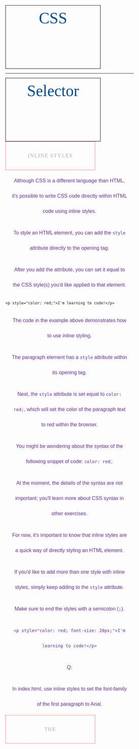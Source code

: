 # CSS

---

# Selector

## Inline Styles
Although CSS is a different language than HTML, it's possible to write CSS code directly 
within HTML code using inline styles.

To style an HTML element, you can add the `style` attribute directly to the opening tag. 

After you add the attribute, you can set it equal to the CSS style(s) you'd like applied to that element.

```
<p style="color: red;">I'm learning to code!</p>
```

The code in the example above demonstrates how to use inline styling. 

The paragraph element has a `style` attribute within its opening tag.

Next, the `style` attribute is set equal to `color: red;`, 
which will set the color of the paragraph text to red within the browser.

You might be wondering about the syntax of the following snippet of code: `color: red`;. 

At the moment, the details of the syntax are not important; you'll learn more about CSS syntax in other exercises.

For now, it's important to know that inline styles are a quick way of directly styling an HTML element.

If you'd like to add more than one style with inline styles, simply keep adding to the `style` attribute. 

Make sure to end the styles with a semicolon (`;`).

`<p style="color: red; font-size: 20px;">I'm learning to code!</p>`

Q:

In index.html, use inline styles to set the font-family of the first paragraph to Arial.


## The <style> Tag
Inline styles are a fast way of styling HTML, but they also have limitations. 
  
If you wanted to style, for example, multiple `<h1>` elements, 
you would have to add inline styling to each element manually. 
  
In addition, you would also have to maintain the HTML code when additional `<h1>` elements are added.

Fortunately, HTML allows you to write CSS code in its own dedicated section with the `<style>` element. 

CSS can be written between opening and closing `<style>` tags. 

To use the `<style>` element, it must be placed inside of the `<head>` element.

```
<head>
  <style>
  </style>
</head>
```

After adding a `<style>` tag in the head section, you can begin writing CSS code.

```
<head>
  <style>
    p {
      color: red;
      font-size: 20px;
    }
  </style>
</head>
```

The CSS code in the example above changes the color of all paragraph text to red 
and also changes the size of the text to 20 pixels. 

Note how the syntax of the CSS code matches (for the most part) the syntax you used for inline styling. 

The main difference is that you can specify which elements to apply the styling to.

Again, the details of the CSS syntax in the example above aren't important at the moment.

You will learn more about the details of CSS syntax in later lessons.

Q:
First, add a <style> element in the head of index.html. 
  
Then, make sure to delete the inline styles that you added to the paragraph.

Add the inline styles that you removed from the `<p>` element to the `<style>` element in the head.


## The .css file

Developers avoid mixing code by storing HTML and CSS code in separate files (HTML files contain only HTML code, 
and CSS files contain only CSS code).

You can create a CSS file by using the `.css` file name extension, like so: *style.css*

With a CSS file, you can write all the CSS code needed to style a page 
without sacrificing the readability and maintainability of your HTML file.

Q:
Take a look at index.html. 

Cut the CSS code in between the opening and closing <style> tags and paste it directly in the new file called style.css.
  
Make sure to delete the remaining <style> element (now empty) from index.html.


## Linking the CSS File
Perfect! We successfully separated structure (HTML) from styling (CSS), but the web page still looks bland. Why?

When HTML and CSS code are in separate files, the files must be linked. Otherwise, 
the HTML file won't be able to locate the CSS code, and the styling will not be applied.

You can use the `<link>` element to link HTML and CSS files together. 

The `<link>` element must be placed within the head of the HTML file. 

It is a self-closing tag and requires the following three attributes:

1. href — like the anchor element, the value of this attribute must be the address, or path, to the CSS file.

2. type — this attribute describes the type of document that you are linking to (in this case, a CSS file). 
The value of this attribute should be set to `text/css`.

3. rel — this attribute describes the relationship between the HTML file and the CSS file. 
Because you are linking to a stylesheet, the value should be set to stylesheet.

When linking an HTML file and a CSS file together, the `<link>` element will look like the following:

```
<link href="https://www.codecademy.com/stylesheets/style.css" type="text/css" rel="stylesheet">
```

Note that in the example above the path to the stylesheet is a URL:

`https://www.codecademy.com/stylesheets/style.css`

Specifying the path to the stylesheet using a URL is one way of linking a stylesheet.

If the CSS file is stored in the same [directory](https://en.wikipedia.org/wiki/Directory_(computing)) as your HTML file,
then you can specify a [relative path](https://en.wikipedia.org/wiki/Path_(computing)#Absolute_and_relative_paths) instead of a URL, like so:

`<link href="./style.css" type="text/css" rel="stylesheet">`

Using a relative path is very common way of linking a stylesheet.

Q:

1. Let's link the stylesheet style.css to the HTML file index.html.
First, add a `<link>` element within the `<head>` section.

2. Next, add the `href` attribute to the `<link>` element and set it equal to `style.css`.
Take a look at the web page in the browser to the right. Do you notice any changes?

3. Next, add the `type` attribute and set it to the correct value.

4. Finally, add the `rel` attribute and set it to the correct value.

## Tag Name
CSS can select HTML elements by using an element's tag name. 
A tag name is the word (or character) between HTML angle brackets.

For example, in HTML, the tag for a paragraph element is `<p>`. The CSS syntax for selecting `<p>` elements is:

```
p {
}
```

In the example above, all paragraph elements will be selected using a CSS selector. 
The selector in the example above is `p`. Note that the CSS selector matches the HTML tag for that element, 
but without the angle brackets.

In addition, two curly braces follow immediately after the selector (an opening and closing brace, respectively). 
Any CSS properties will go inside of the curly braces to style the selected elements.

Q:

1. In style.css, add a selector for `<h1>` elements.
Note: The content of the web page will update because we've already linked index.html and style.css for you.

2. Inside the curly braces of the `h1` selector you just declared, write:
`color: maroon;`
This code will make the text color of all `<h1>` tags maroon.

## Class Name
CSS is not limited to selecting elements by tag name. HTML elements can have more than just a tag name; 
they can also have attributes. One common attribute is the `class` attribute. 
It's also possible to select an element by its `class` attribute.

For example, consider the following HTML:

`<p class="brand">Sole Shoe Company</p>`

The paragraph element in the example above has a `class` attribute within the `<p>` tag. 
The `class` attribute is set to `"brand"`. To select this element using CSS, 
we could use the following CSS selector:

```
.brand {
}
```

To select an HTML element by its class using CSS, a period (`.`) must be prepended to the class's name. 
In the example above case, the class is `brand`, so the CSS selector for it is `.brand`.

Q:

1. In *style.css*, add a CSS selector for the HTML element with a class of `title`.

2. Inside the curly braces of the `.title` selector you just declared, write:
`color: teal;`
This code will change the color of the title to teal, since the title `h1` element has a class of `title` in the HTML. 
You can see the HTML element by navigating to index.html on line 11.
We'll see in a later exercise why using `.title` overrides the `h1` selector.


## Multiple Classes
We can use CSS to select an HTML element's `class` attribute by name.

So far, we've selected elements using only one class name per element. 
If every HTML element had a single class, all the style information for each element would require a new class.

Luckily, it's possible to add more than one `class` name to an HTML element's class attribute.

For instance, perhaps there's a heading element that needs to be green and bold. You could write two CSS rules like so:

```
.green {
  color: green;
}
.bold {
  font-weight: bold;
}
```

Then, you could include both of these classes on one HTML element like this:

`<h1 class="green bold"> ... </h1>`

We can add multiple classes to an HTML element's `class` attribute by separating them with a space. 
This enables us to mix and match CSS classes to create many unique styles without writing a custom class for every style combination needed.

Q:

1. In *style.css*, add a class selector that will make the title of the page stand out more by making all of its letters uppercased. 
Write a class named `.uppercase`. Then, write this inside of its curly braces:

`text-transform: uppercase;`

2. Now you can add the class to the title element. Navigate to index.html. 
On line 11, there is a `<h1>` element that has a class of `title`. 
Add the `uppercase` class to this element.


## ID Name
If an HTML element needs to be styled uniquely (no matter what classes are applied to the element), 
we can add an ID to the element. To add an ID to an element, the element needs an `id` attribute:

`<h1 id="large-title"> ... </h1>`

Then, CSS can select HTML elements by their `id` attribute. To select an `id` element, 
CSS prepends the `id` name with a hashtag (`#`). For instance, 
if we wanted to select the HTML element in the example above, it would look like this:

```
#large-title {
}
```

The `id` name is `large-title`, therefore the CSS selector for it is `#large-title`.

Q:

1. In *style.css*, add a CSS selector for an element with an `id` of `article-title`. Inside of its curly braces, write:

```
font-family: cursive;
text-transform: capitalize;
```

These two CSS attributes will make the font cursive and will capitalize the first letter of each word, 
while lowercasing the rest.

2. Navigate to index.html. On line 11, add an `id` attribute to the `h1` element, 
and include `article-title` as its `id`. 
You'll see the title change to a cursive font that is not all uppercased.


## Classes and IDs
CSS can select HTML elements by their tag, class, and ID. 
CSS classes and IDs have different purposes, which can affect which one you use to style HTML elements.

CSS classes are meant to be reused over many elements. 
By writing CSS classes, you can style elements in a variety of ways by mixing classes on HTML elements.

For instance, imagine a page with two headlines. 
One headline needs to be bold and blue, and the other needs to be bold and green. 
Instead of writing separate CSS rules for each headline that repeat each other's code, 
it's better to write a .bold CSS rule, a `.green` CSS rule, and a `.blue` CSS rule. 
Then you can give one headline the `bold green` classes, and the other the `bold blue` classes.

While classes are meant to be used many times, an *ID is meant to style only one element*. 
As we'll learn in the next exercise, IDs override the styles of tags and classes. 
Since IDs override class and tag styles, they should be used sparingly and only on elements that need to always appear the same.

1. On line 13 of *index.html*, there’s an element that displays the time the article on the page was published.
Add a class attribute, with a class of `publish-time`.

2. Add a `publish-time` class selector in *style.css* and make its text color `gray` by writing this within the CSS rule’s body:
`color: gray;`


## Specificity
Specificity is the order by which the browser decides which CSS styles will be displayed. 
A best practice in CSS is to style elements while using the lowest degree of specificity, 
so that if an element needs a new style, it is easy to override.
IDs are the most specific selector in CSS, followed by classes, and finally, tags. 
For example, consider the following HTML and CSS:

`<h1 class="headline">Breaking News</h1>`

```
h1 {
  color: red;
}
.headline {
  color: firebrick;
}
```

In the example code above, the color of the heading would be set to `firebrick`, 
as *the class selector is more specific than the tag selector.*
If an ID attribute (and selector) were added to the code above, 
the styles within the ID selector's body would override all other styles for the heading. 
*The only way to override an ID is to add another ID with additional styling.*
Over time, as files grow with code, many elements may have IDs, 
which can make CSS difficult to edit, since a new, more specific style must be created to change the style of an element.
To make styles easy to edit, it's best to style with a tag selector, if possible. 
If not, add a class selector. If that is not specific enough, then consider using an ID selector.

Q:

1. In *index.html*, the element on line 11 has an `h1` tag, two classes, and an ID. 
Since the ID is more specific than both, its styles will be applied to the element. 
Let's re-write the ID of this element to be less specific by creating classes.
In *index.html*, delete the `id` attribute on the `h1` element on line 11.

2. Now delete the `#article-title` ID in the CSS.
Navigate to *style.css* delete the `#article-id` ID selector and its contents.

3. Navigate to *style.css*. Add a class selector named `.cursive`. Inside its body, write:
`font-family: cursive;`

4. Add another class selector named `.capitalize`. In its curly braces, write:
`text-transform: capitalize;`

5. Now, navigate back to *index.html*, and replace the `uppercase` class with 
the `cursive` and `capitalize` classes on the `h1` element on line 11.


## Chaining Selectors
When writing CSS rules, it's possible to require an HTML element to have two or more CSS selectors at the same time.
This is done by combining multiple selectors, which we will refer to as chaining. 
For instance, if there was a `.special` class for `h1` elements, the CSS would look like:

```
h1.special {
}
```

The code above would select only the `h1` elements that have a class of `special`. 
If a `p` element also had a class of `special`, the rule in the example would not style the paragraph.

Q：

Let's use chaining to select the destinations to add a style to them.
In *style.css*, write a CSS selector for `h2` elements with a class of `.destination`. 
Inside the selector's curly braces, write this:
`font-family: cursive;`
This will make the destinations cursive, like the title of the article.

## Nested Elements
In addition to chaining selectors to select elements, 
CSS also supports selecting elements that are nested within other HTML elements. 
For instance, consider the following HTML:

```
<ul class='main-list'>
  <li> ... </li>
  <li> ... </li>
  <li> ... </li>
</ul>
```

The nested `<li>` elements are selected with the following CSS:

```
.main-list li {
}
```

In the example above, `.main-list` selects the `.main-list` element (the unordered list element). 
The nested `<li>` are selected by adding `li` to the selector, separated by a space, 
resulting in `.main-list li` as the final selector *(note the space in the selector).*
Selecting elements in this way can make our selectors even more specific 
by making sure they appear in the context we expect.

Q:

1. In *index.html*, each destination has a description paragraph below it. 
Inside each description, there's a list of attractions. 
Let’s select the `Top Attractions` element and make it stand out more by making it teal.
Navigate to *style.css*. Add a selector that targets all of the `h5` elements 
nested inside elements with class `.description`.

2. Inside the curly braces of the selector, write:
`color: teal;`


## Chaining and Specificity

In the last exercise, instead of selecting all `h5` elements, you selected only the `h5` elements nested inside the `.description` elements. 
This CSS selector was more specific than writing only `h5`. 
Adding more than one tag, class, or ID to a CSS selector increases the specificity of the CSS selector.

For instance, consider the following CSS:

```
p {
  color: blue;
}
.main p {
  color: red;
}
```

Both of these CSS rules define what a `p` element should look like. 
Since `.main p` has a class and a `p` tag as its selector, only the `p` elements inside the `.main` element will appear `red`. 
This occurs despite there being another more general rule that states `p` elements should be `blue`.

Q:
In *style.css*, write a selector for `h5` elements. Inside of the curly braces write:
`color: rebeccapurple;`

Notice that the `h5` elements in the descriptions will not change color. They will continue to be `teal`.
This is due to there being a more specific selector for `h5` elements that you wrote in the last exercise. 
Because of the more specific CSS selector (`.description h5`), the more general selector of `h5` will not take hold.


## Important
There is one thing that is even more specific than IDs: `!important`. 
`!important` can be applied to specific attributes instead of full rules. 
It will override any style no matter how specific it is. 
As a result, it should almost never be used. 
Once `!important` is used, it is very hard to override.
The syntax of `!important` in CSS looks like this:

```
p {
  color: blue !important;
}
.main p {
  color: red;
}
```

Since `!important` is used on the `p` selector’s `color` attribute, all `p` elements will appear `blue`, 
even though there is a more specific `.main p` selector that sets the `color` attribute to `red`.
The `!important` flag is only useful when an element appears the same way 100% of the time. 
Since it's almost impossible to guarantee that this will be true throughout a project and over time, 
it's best to avoid `!important `altogether. 
If you ever see `!important` used (or are ever tempted to use it yourself) we strongly recommend reorganizing your CSS.
Making your CSS more flexible will typically fix the immediate problem and make your code more maintainable in the long run.

Q:

Add `!important` to the `h5` selector's `color` attribute that you defined in the last exercise. 
`!important` should go after `rebeccapurple`, and before the semicolon.
Notice that the `h5` elements will now be `rebeccapurple` instead of `teal`. 
That's because `!important` will override any other style no matter what.


## Multiple Selectors
In order to make CSS more concise, it's possible to add CSS styles to multiple CSS selectors all at once. 
This prevents writing repetitive code.

For instance, the following code has repetitive style attributes:

```
h1 {
  font-family: Georgia;
}
.menu {
  font-family: Georgia;
}
```

Instead of writing `font-family: Georgia` twice for two selectors, 
we can separate the selectors by a comma to apply the same style to both, like this:

```
h1, 
.menu {
  font-family: Georgia;
}
```

By separating the CSS selectors with a comma, both the `h1` and the `.menu` elements will receive the `font-family: Georgia` styling.

Q:

Write selectors for the `h5` and `p` elements so they both will be styled with the same CSS rule. 
Apply this style to both elements:
`font-family: Georgia;`
Notice that the font across the page will change to `Georgia` without writing the same CSS rule twice.


## Review CSS Selectors
Throughout this lesson, you learned how to select HTML elements with CSS and apply styles to them. 
Let's review what you learned:

* CSS can change the look of HTML elements. In order to do this, CSS must select HTML elements, then apply styles to them.
* CSS can select HTML elements by tag, class, or ID.
* Multiple CSS classes can be applied to one HTML element.
* Classes can be reusable, while IDs can only be used once.
* IDs are more specific than classes, and classes are more specific than tags. 
That means IDs will override any styles from a class, and classes will override any styles from a tag selector.
* Multiple selectors can be chained together to select an element. This raises the specificity, but can be necessary.
* Nested elements can be selected by separating selectors with a space.
* The `!important` flag will override any style, however it should almost never be used, 
as it is extremely difficult to override.
* Multiple unrelated selectors can receive the same styles by separating the selector names with commas.
Great work this lesson. With this knowledge, you'll be able to use CSS to change the look 
and feel of websites to make them look great.

Index.html:

```
<!DOCTYPE html>
<html>
<head>
  <title>Vacation World</title>
  <link href="css_test.css" type="text/css" rel="stylesheet">
</head>
<body>
  <img src="https://s3.amazonaws.com/codecademy-content/courses/freelance-1/unit-2/explorer.jpeg" />
  <h1 class="title cursive capitalize">Top Vacation Spots</h1>
  <h5>By: Stacy Gray</h5>
  <h6 class="publish-time">Published: 2 Days Ago</h6>
  <p>The world is full of fascinating places. Planning the perfect vacation involves packing up, leaving home, and experiencing something new.</p>
  <h2 class="destination">1. Florence, Italy</h2>
  <div class="description">A city-size shrine to the Renaissance, Florence offers frescoes, sculptures, churches, palaces, and other monuments from the richest cultural flowering the world has known. Names from its dazzling historical pastDante, Michelangelo, Galileo, Machiavelliare some of the most resonant of the medieval age. <a href="http://travel.nationalgeographic.com/travel/city-guides/florence-italy/" target="_blank">Learn More</a>.
    <h5>Top Attractions</h5>
    <ul>
      <li>Museums</li>
      <li>Bike Tours</li>
      <li>Historical Monuments</li>
    </ul>
  </div>
  <h2 class="destination">2. Beijing, China</h2>
  <div class="description">A city in the midst of reinventing itself and continuing to build on the success of the 2008 Summer Olympics, Beijing is a place of frenzied construction. New housing, new roads, and new sports venues seem to spring up overnight. At the same time, the capital of the Peoples Republic of China remains an epicenter of tradition, with the treasures of nearly 2,000 years as the imperial capital still on viewin the famed Forbidden City and in the luxuriant pavilions and gardens of the Summer Palace.
    <a href="http://travel.nationalgeographic.com/travel/city-guides/beijing-china/" target="_blank">Learn More</a>.
    <h5>Top Attractions</h5>
    <ul>
      <li>Biking</li>
      <li>Historical Sites</li>
      <li>Restaurants and Dining</li>
    </ul>
  </div>
  <h2 class="destination">3. Seoul, South Korea</h2>
  <div class="description">The Korean capital is a city of contrasts. Fourteenth-century city gates squat in the shadow of 21st-century skyscrapers, while the broad Han River is back-dropped by granite mountains rising in the city centercomplete with alpine highways speeding around their contours and temples nestling among their crags. Fashionable, gadget-laden youths battle for sidewalk space with fortune-tellers and peddlers, while tiny neighborhoods of traditional cottages contrast with endless ranks of identical apartments.
    <a href="http://travel.nationalgeographic.com/travel/city-guides/seoul-south-korea/" target="_blank">Learn More</a>.
    <h5>Top Attractions</h5>
    <ul>
      <li>Parasailing</li>
      <li>Segway Tours</li>
      <li>Spas and Resorts</li>
    </ul>
  </div>
  <h2> More Desinations </h2>
  <ul>
    <li><h4 class="destination">Jackson Hole, Wyoming</h4></li>
    <li><h4 class="destination">Cape Town, South Africa</h4></li>
    <li><h4 class="destination">La Paz, Bolivia</h4></li>
  </ul>
  <p>&mdash;Best of luck with your travels, and be sure to send pictures and stories. We"d love to hear them!</p>
</body>
</html>
```

Style.css:

```
p {
    color: blue;
    font-family : Arial;
}
h1 {
    color: maroon;
}
.title {
    color: tomato;
}
.uppercase{
    text-transform: uppercase;
}

.publish-time {
    color: gray;
}
.cursive {
    font-family: cursive;
}
.capitalize {
    text-transform: capitalize;
}
h2.destination {
    font-family: cursive;
}
.description h5{
    color: teal;
}
p,
h5 {
    color: rebeccapurple !important;
    font-family: Georgia;
}
```

---

# Visual Rules

## Introduction To Visual Rules
In this lesson, you'll learn the basic structure and syntax of CSS so that you can start styling web page elements.
Explore the code to the below. Think about how it relates to the web page on the right side of the browser.
Index.html:

```
<!DOCTYPE html>
<html>
<head>
  <title>The Rise of Soccer in The US</title>
  <link href="style.css" type="text/css" rel="stylesheet">
</head>
<body>
  <div class="content">
    <img src="https://s3.amazonaws.com/codecademy-content/courses/web-101/unit-4/htmlcss1-img_writer-avatar.jpg" class="writer-img">
    <h3 class="byline">Article By: Jane Dover</h3>
    <h1>How the Rise of Soccer in the US Is Changing the Face of Youth Sports</h1>
    <h2>The focus on soccer in youth sports programs is exploding nation-wide</h2>
    <p>When the first World Cup arrived in the US in the 90's everyone officially declared that soccer was it. Well it's taken it's time but we can definitely see the influence of soccer, especially women's soccer, across the US. This year, 3 million kids
      played in youth soccer leagues with 2/3 of those leagues for girls. In fact, in the 12-17 age range the MLS has surpassed the MLB and NFL in popularity.</p>
    <p>Part of this meteoric rise can be attributed to the impressively soaring ad dollars being pumped into the Women's World Cup games in 2014. The women's games generated $40 million for Fox, that's definitely not chump change. And those advertisers,
      like ATT, Coca Cola, Verizon, Nike, Visa, and other heavy hitters, are working to make sure they see those numbers grow year after year by investing in youth soccer facilities and promoting programs across the country. </p>
    <p>Now that big business is involved you can be assured you'll see a continued rise in popularity in soccer across the country for years to come. </p>
  </div>
  <div class="image">
    <p class="caption">The local semi- pro soccer team in Seattle, WA plays an international friendly</p>
  </div>
</body>
</html>
```

Style.css:

```
body {
  /* Old browsers */
  background: #141E30;
  /* Chrome 10-25, Safari 5.1-6 */
  background: -webkit-linear-gradient(-45deg, #35577D, #141E30);
  /* W3C, IE 10+/ Edge, Firefox 16+, Chrome 26+, Opera 12+, Safari 7+ */
  background: linear-gradient(-45deg, #35577D, #141E30);
  margin: 0;
  padding: 0;
}

h1 {
  color: #FFF;
  font-size: 2em;
  padding-top: 100px;
  width: 100%;
}

h2 {
  border-bottom: 1px solid rgba(255, 255, 255, 0.5);
  color: rgba(255, 255, 255, 0.5);
  font-weight: 100;
  font-size: 22px;
  line-height: 24px;
  padding-bottom: 30px;
  text-align: left;
  width: 70%;
}

p {
  color: AliceBlue;
  line-height: 1.3em;
  text-align: left;
  width: 100%;
}

.byline {
  font-family: Helvetica;
  color: rgba(255, 255, 255, 0.5);
  float: left;
  font-size: 14px;
  padding-left: 10px;
  text-transform: uppercase;
}

.caption {
  display: block;
  font-family: 'Playfair Display', serif;
  font-size: 14px;
  font-style: italic;
  line-height: 14px;
  margin-left: 20px;
  padding: 10px;
  position: relative;
  top: 80%;
  width: 60%;
}

.content {
  padding: 40px;
}

.image {
  background-image: url("https://s3.amazonaws.com/codecademy-content/courses/web-101/unit-4/htmlcss1-img_soccer.jpeg");
  background-size: cover;
  background-position: center;
  height: 300px;
}

.writer-img {
  -webkit-box-shadow: 5px 0px 5px 0px rgba(0, 0, 50, 0.97);
  -moz-box-shadow: 5px 0px 5px 0px rgba(0, 0, 50, 0.97);
  box-shadow: 5px 0px 5px 0px rgba(0, 0, 50, 0.97);
  float: left;
  width: 50px;
}
```

## CSS Structure

To style an HTML element using CSS, you need to write a CSS declaration inside the body of a CSS selector.

```
h1 {
  color: blue;
}
```

The example above selects the `<h1>` element. Inside of the selector's body, we typed `color: blue`. 
This line is referred to as a CSS declaration. CSS declarations consist of a property and a value.
Property — the property you'd like to style of that element (i.e., size, color, etc.).
Value — the value of the property (i.e., 18px for size, blue for color, etc.).
In the example above, the property is `color` and the value is `blue`. 
Note that a semicolon (`;`) is always used at the end of a declaration.
Finally, the entire snippet of code in the example above is known as a CSS rule. 
A CSS rule consists of the selector (here, `h1`) and all declarations inside of the selector.

Instructions
Look at *style.css* and explore the different CSS rule sets.


## Font Family
If you've ever used a formatted word processor, chances are that you probably also used a feature 
that allowed you change the font you were typing in. 
Font refers to the technical term [typeface](https://en.wikipedia.org/wiki/Typeface), or font family.

To change the typeface of text on your web page, you can use the `font-family` property.

```
h1 {
  font-family: Garamond;
}
```

In the example above, the font family for all main heading elements has been set to `Garamond`.
When setting typefaces on a web page, keep the following points in mind:

1. The font specified in a stylesheet must be installed on a user's computer 
in order for that font to display when a user visits the web page.

2. The default typeface for all HTML elements is `Times New Roman`. 
You may be familiar with this typeface if you have ever used a formatted word processor. 
If no `font-family` attribute is defined, the page will appear in `Times New Roman`.

3. It's a good practice to limit the number of typefaces used on a web page to 2 or 3. 
This helps the page load faster in some cases and is usually a good design decision.

4. When the name of a typeface consists of more than one word, 
it's a best practice to enclose the typeface's name in quotes, like so:

```
h1 {
  font-family: "Courier New";
}
```

You can find a reference of web safe fonts [here](https://www.cssfontstack.com/).

Q：
1. Inside *style.css*, add the font family of the main heading (`h1`) and subheading (`h2`) to `Georgia`.

2. Next, change the font family of the paragraph to `Helvetica`.

## Font Size
Changing the typeface isn't the only way to customize text. Often times, 
different sections of a web page are highlighted by modifying the font size.
To change the size of text on your web page, you can use the `font-size` property.

```
p {
  font-size: 18px;
}
```

In the example above, the `font-size` of all paragraphs was set to `18px`. 
`p`x means pixels and is a way to measure font size.

Q:
In *style.css*, set the `font-size` of paragraph elements to 18 pixels.

## Font Weight
In CSS, the `font-weight` property controls how bold or thin text appears.

```
p {
  font-weight: bold;
}
```

In the example above, all paragraphs on the web page would appear bolded.
The `font-weigh`t property has a another value: `normal`. Why does it exist?
If we wanted all text on a web page to appear bolded, we could select all text elements 
and change their font weight to `bold`. If a certain section of text was required to appear normal, 
however, we could set the font weight of that particular element to `normal`, 
essentially shutting off bold for that element.
Q:
In *style.css*, set the font weight of paragraph elements to `bold`.


## Text Align
No matter how much styling is applied to text (typeface, size, weight, etc.), 
text always appears on the left side of the browser.
To align text we can use the `text-align` property. 
The `text-align` property will align text to the element that holds it, otherwise known as its parent.

```
h1 {
  text-align: right;
}
```

The `text-align` property can be set to one of the following three values:

`left` — aligns text to the left hand side of its parent element, which in this case is the browser.

`center `— centers text inside of its parent element.

`right` — aligns text to the right hand side of its parent element.
Q:
In *style.css*, set the `text-align` property of the main heading so that it appears in the center.


## Color
Before discussing the specifics of color, it's important to make two distinctions about color. 
Color can affect the following design aspects:
* Foreground color
* Background color

Foreground color is the color that an element appears in. 
For example, when a heading is styled to appear green, the foreground color of the heading has been styled.
Conversely, when a heading is styled so that its background appears yellow, 
the background color of the heading has been styled.

In CSS, these two design aspects can be styled with the following two properties:

* `color`: this property styles an element's foreground color
* `background-color`: this property styles an element's background color

```
h1 {
  color: red;
  background-color: blue;
}
```

In the example above, the text of the heading will appear in red, and the background of the heading will appear blue.

Q:
1. In *style.css*, set the background color in the `.caption` selector to `white`.
2. Then, in the same class selector, set the color of the text to `black`. 
Observe the result in the caption on the picture at the bottom of the page.


## Opacity
Opacity is the measure of how transparent an element is. 
It's measured from 0 to 1, with 1 representing 100%, or fully visible and opaque, and 0 representing 0%, or fully invisible.
Opacity can be used to make elements fade into others for a nice overlay effect. 
To adjust the opacity of an element, the syntax looks like this:

```
.overlay {
  opacity: 0.5;
}
```

In the example above, the `.overlay` element would be 50% visible, letting whatever is positioned behind it show through.

Q:
Make the `.caption` class transparent by adding an `opacity` attribute with a value of `0.75`.

## Background Image
CSS has the ability to change the background of an element. 
One option is to make the background of an element an image. 
This is done through the CSS property `background-image`. Its syntax looks like this:

```
.main-banner {
  background-image: url("https://www.example.com/image.jpg");
}
```

1. The `background-image` property will set the element's background to display an image.
2. The value provided to `background-image` is a `url`. The url should be a `url` to an image. 
The `url` can be a file within your project, or it can be a link to an external site. 
To link to an image inside an existing project, you must provide a relative file path.

If there was an image folder in the project, with an image named `mountains.jpg`, the relative file path would look like:

```
.main-banner {
  background-image: url("images/mountains.jpg");
}
```

Q:
In *style.css*, change the background image of the `.image` class. Use the following URL:

```
https://s3.amazonaws.com/codecademy-content/courses/freelance-1/unit-2/soccer.jpeg
```

## Review Visual Rules
You used CSS to alter text and images throughout a website. Throughout this lesson, you learned concepts including:
* CSS declarations are structured into property and value pairs.
* The `font-family` property defines the typeface of an element.
* `font-size` controls the size of text displayed.
* `font-weight` defines how thin or thick text is displayed.
* The `text-align` property places text in the left, right, or center of its parent container.
* Text can have two different `color` attributes: `color` and `background-color`. `color `defines the color of the text, while `background-color` defines the color behind the text.
* CSS can make an element transparent with the `opacity` property.
* CSS can also set the background of an element to an image with the `background-image` property.
Now the index.html:
```
<!DOCTYPE html>
<html>

<head>
  <title>The Rise of Soccer in The US</title>

  <link href="style.css" type="text/css" rel="stylesheet">
</head>

<body>

  <div class="content">
    <img src="https://s3.amazonaws.com/codecademy-content/courses/web-101/unit-4/htmlcss1-img_writer-avatar.jpg" class="writer-img">
    <h3 class="byline">Article By: Jane Dover</h3>
    <h1>How the Rise of Soccer in the US Is Changing the Face of Youth Sports</h1>
    <h2>The focus on soccer in youth sports programs is exploding nation-wide</h2>
    <p>When the first World Cup arrived in the US in the 90's everyone officially declared that soccer was it. Well it's taken it's time but we can definitely see the influence of soccer, especially women's soccer, across the US. This year, 3 million kids
      played in youth soccer leagues with 2/3 of those leagues for girls. In fact, in the 12-17 age range the MLS has surpassed the MLB and NFL in popularity.</p>
    <p>Part of this meteoric rise can be attributed to the impressively soaring ad dollars being pumped into the Women's World Cup games in 2014. The women's games generated $40 million for Fox, that's definitely not chump change. And those advertisers,
      like ATT, Coca Cola, Verizon, Nike, Visa, and other heavy hitters, are working to make sure they see those numbers grow year after year by investing in youth soccer facilities and promoting programs across the country. </p>
    <p>Now that big business is involved you can be assured you'll see a continued rise in popularity in soccer across the country for years to come. </p>
  </div>

  <div class="image">
    <p class="caption">The local semi- pro soccer team in Seattle, WA plays an international friendly</p>
  </div>

</body>

</html>
```

Now the style.css:
```
body {
    /* Old browsers */
    background: #141E30;
    /* Chrome 10-25, Safari 5.1-6 */
    background: -webkit-linear-gradient(-45deg, #35577D, #141E30);
    /* W3C, IE 10+/ Edge, Firefox 16+, Chrome 26+, Opera 12+, Safari 7+ */
    background: linear-gradient(-45deg, #35577D, #141E30);
    margin: 0;
    padding: 0;
  }
  
  h1 {
    color: #FFF;
    font-size: 2em;
    padding-top: 100px;
    width: 100%;
    font-family: Georgia;
    text-align: center;
  }
  
  h2 {
    border-bottom: 1px solid rgba(255, 255, 255, 0.5);
    color: rgba(255, 255, 255, 0.5);
    font-weight: 100;
    font-size: 22px;
    line-height: 24px;
    padding-bottom: 30px;
    text-align: left;
    width: 70%;
    font-family: Georgia;
  }
  
  p {
    color: AliceBlue;
    line-height: 1.3em;
    text-align: left;
    width: 100%;
    font-family: Helvetica;
    font-size: 18px;
    font-weight: bold;
  }
  
  .byline {
    font-family: Helvetica;
    color: rgba(255, 255, 255, 0.5);
    float: left;
    font-size: 14px;
    padding-left: 10px;
    text-transform: uppercase;
  }
  
  .caption {
    display: block;
    font-family: 'Playfair Display', serif;
    font-size: 14px;
    font-style: italic;
    line-height: 14px;
    margin-left: 20px;
    padding: 10px;
    position: relative;
    top: 80%;
    width: 60%;
    background-color: white;
    color: black;
    opacity: 0.75;
  }
  
  .content {
    padding: 40px;
  }
  
  .image {
    background-image: url("https://s3.amazonaws.com/codecademy-content/courses/freelance-1/unit-2/soccer.jpeg");
    background-size: cover;
    background-position: center;
    height: 300px;
  }
  
  .writer-img {
    -webkit-box-shadow: 5px 0px 5px 0px rgba(0, 0, 50, 0.97);
    -moz-box-shadow: 5px 0px 5px 0px rgba(0, 0, 50, 0.97);
    box-shadow: 5px 0px 5px 0px rgba(0, 0, 50, 0.97);
    float: left;
    width: 50px;
  }
```
---

# THE BOX MODEL
## Introduction to the Box Model
Browsers load HTML elements with default position values. 
This often leads to an unexpected and unwanted user experience, 
while limiting the views you can create. 
In this lesson you will learn about the box model, an important concept to understand 
how elements are positioned and displayed on a website.
If you have used HTML and CSS, you have unknowingly seen aspects of the box model. 
For example, if you have set the background color of an element, 
you may have noticed that the color was applied not only to the area directly behind the element, 
but also to the area to the right of the element. 
Also, if you have aligned text, you know it is aligned relative to something. What is that something?
All elements on a web page are interpreted by the browser as "living" inside of a box. 
This is what is meant by the box model.
For example, when you change the background color of an element, you change the background color of its entire box.
In this lesson, you'll learn about the following aspects of the box model:

The dimensions of an element's box.
The borders of an element's box.
The paddings of an element's box.
The margins of an element's box.

Eg. 

Index.html:
```
<!DOCTYPE html>
<html>
<head>
  <title>The Terminal - Your Source for Fact-Based News</title>
  <link href="https://fonts.googleapis.com/css?family=Amatic+SC|Raleway:100,200,600,700" rel="stylesheet">
  <link rel="stylesheet" type="text/css" href="style.css">
</head>
<body>

  <nav class="navigation">
    <ul>
      <li>LOCAL</li>
      <li>NATIONAL</li>
      <li class="logo">THE TERMINAL</li>
      <li>GLOBAL</li>
      <li>OPED</li>
      <li class="donate">DONATE</li>
    </ul>
  </nav>

  <div id="banner">
    <div class="content">
      <h1>Conservation Efforts at Lake Tahoe Being Praised by Nation's Leaders</h1>
    </div>
  </div>

  <div id="main" class="content">
    <h3>THE STATE'S LATEST CONSERVATION EFFORTS ARE BEING HERALDED BY NATION'S TOP LEADERS AS GROUNDBREAKING AND FORWARD THINKING.</h3>
    <span class="byline">WRITTEN BY: JAMES JAYCE</span>
    <p>Until recently, construction on the banks of the Lake had been largely under the control of real estate developers. Construction activities have resulted in a clouding of the lake's blue waters. Currently, the Tahoe Regional Planning Agency is regulating construction along the shoreline and has won two Federal Supreme Court battles over recent decisions. These regulations are unpopular with many residents, especially those in the Tahoe Lakefront Homeowners Association.</p>

    <p>The League to Save Lake Tahoe (Keep Tahoe Blue) has been an environmental watchdog in the Lake Tahoe Basin for 50 years. Founded when a proposal to build a four-lane highway around the lake (with a bridge over the entrance to Emerald Bay) was proposed in 1957, the League has thwarted poorly designed development projects and environmentally unsound planning. The League embraces responsible and diversified use of the Lake's resources while protecting and restoring its natural attributes.</p>

    <div class="pull-quote">
      <h2>"THE LEAGUE EMBRACES RESPONSIBLE AND DIVERSIFIED USE OF THE LAKE'S RESOURCES WHILE PROTECTING AND RESTORING ITS NATURAL ATTRIBUTES"</h2>
    </div>

    <p>Since 1980, the Lake Tahoe Interagency Monitoring Program (LTIMP) has been measuring stream discharge and concentrations of nutrients and sediment in up to 10 tributary streams in the Lake Tahoe Basin, California-Nevada. The objectives of the LTIMP are to acquire and disseminate the water quality information necessary to support science-based environmental planning and decision making in the basin. The LTIMP is a cooperative program with support from 12 federal and state agencies with interests in the Tahoe Basin. This data set, together with more recently acquired data on urban runoff water quality, is being used by the Lahontan Regional Water Quality Control Board to develop a program (mandated by the Clean Water Act) to limit the flux of nutrients and fine sediment to the Lake.</p>

    <p>UC Davis remains a primary steward of the lake. The UC Davis Tahoe Environmental Research Center is dedicated to research, education and public outreach, and to providing objective scientific information for restoration and sustainable use of the Lake Tahoe Basin. Each year, it produces a well-publicized "State of the Lake" assessment report.</p>
  </div>

  <div class="share">
    <a href="#">SHARE</a>
    <a href="#">FAVORITE</a>
    <a href="#">READ</a>
  </div>

</body>
</html>
```

Style.css:

```
body {
  background-color: white;
  font-family: 'Raleway', sans-serif;
}

.navigation ul {
  margin: 0;
  padding: 0;
  text-align: center;
}

.navigation li {
  font-weight: 100;
  letter-spacing: 2px;
  padding: 20px;
}

.navigation  li.logo {
  color: black;
  font-size: 18px;
  font-weight: 700;
  letter-spacing: 4px;
}

#banner {
  background-image: url("https://s3.amazonaws.com/codecademy-content/courses/web-101/unit-6/htmlcss1-img_tahoe.jpeg");
  background-size: cover;
  background-position: bottom center;
  height: 700px;
  width: 100%;
}

#banner .content h1 {
  border: 3px solid white;
  position: relative;
  top: 50px;
  width: 400px;
  margin: 0 auto;
}

#main {
  margin: 0 auto;
  padding: 40px;
  text-align: center;
  width: 400px;
  height: 1000px;
  overflow: scroll;
}

h1 {
  color: white;
  font-size: 42px;
  font-weight: 600;
  text-align: center;
}

h2 {
  border: 1px dotted red;
  color: red;
  font-size: 14px;
  line-height: 48px;
  padding: 20px 30px;
  margin: 30px 20px;
  text-align: center;
}

h3 {
  color: red;
  font-size: 26px;
  font-weight: 700;
  padding: 20px 10px;
}

p {
  color: grey;
  font-size: 16px;
  line-height: 48px;
  margin-top: 60px;
  padding: 10px 20px;
}

.pull-quote {
  margin: 0 auto;
  width: 400px;
}

.byline {
  border-bottom: 1px solid LightGrey;
  border-top: 1px solid LightGrey;
  color: DarkGrey;
  font-size: 14px;
  font-weight: 200;
}

.share {
  border: 1px solid LightGrey;
  padding: 40px 0px;
  position: relative;
  text-align: center;
  width: 100%;
}

.share a {
  background: red;
  border: 1px solid red;
  border-radius: 3px;
  color: white;
  display: inline-block;
  margin: 10px;
  padding: 14px;
  text-decoration: none;
}

.share a:hover {
  background: white;
  border: 1px solid red;
  color: red;
}
```

Let's begin!
Take some time to edit the code to the right. 

See if you can figure out how these following properties impact an element's display:

`height`

`width`

`padding`

`border`

`margin`

`overflow`


## The Box Model
The box model comprises the set of properties which define parts of an element that take up space on a web page. 
The model includes the content area's size (width and height) and the element's padding, border, and margin. 
The properties include:

1. Width and height — specifies the width and height of the content area.

2. Padding — specifies the amount of space between the content area and the border.

3. Border — specifies the thickness and style of the border surrounding the content area and padding.

4. Margin — specifies the amount of space between the border and the outside edge of the element.

The image to the right is a visual representation of the box model.

Open [this](https://github.com/wnz27/webLearn/blob/master/Web_Image/The%20Box%20Model.png) image in a new tab 
so you can reference the box model as you move through the lesson.


## Height and Width
An element's content has two dimensions: a height and a width. By default, 
the dimensions of an HTML box are set to hold the raw contents of the box.

The CSS `height` and `width` properties can be used to modify these default dimensions.

```
p {
  height: 80px;
  width: 240px;
}
```

In this example, the `height` and `width` of paragraph elements are set to 80 pixels and 240 pixels, 
respectively — the `px` in the code above stands for pixels.

Pixels allow you to set the exact size of an element's box (width and height). 
When the width and height of an element are set in pixels, 
it will be the same size on all devices — an element that fills a laptop screen will overflow a mobile screen.

Q:

1. Add a height of 700 pixels to `#banner`.

2. Set `.pull-quote` width to 350 pixels.

3. Set the `#banner .content h1` width to 400 pixels.

## Borders
A border is a line that surrounds an element, like a frame around a painting. 
Borders can be set with a specific `width`, `style`, and `color`.

1. `width` — The thickness of the border. A border's thickness can be set in pixels or with one of the following keywords:

`thin`, `medium`, or `thick`.
2. `style` — The design of the border. Web browsers can render any of [10 different styles](https://developer.mozilla.org/en-US/docs/Web/CSS/border-style#Values). 

Some of these styles include: `none`, `dotted`, and `solid`.

3. `color` — The color of the border. Web browsers can render colors using a few different formats, 

including [140 built-in color keywords](https://developer.mozilla.org/en-US/docs/Web/CSS/color_value).

```
p {
  border: 3px solid coral;
}
```

In the example above, the border has a width of 3 pixels, a style of `solid` and a color of `coral`. 
All three properties are set in one line of code.

The default border is `medium none color`, where `color` is the current color of the element. 
If `width`, `style`, or `color` are not set in the CSS file, the web browser assigns the default value for that property.

```
p.content-header {
  height: 80px;
  width: 240px;
  border: solid coral;
}
```

In this example, the border style is set to `solid` and the color is set to `coral`. 
The width is not set, so it defaults to `medium`.

Q:
1. Add a dotted 1 pixel red border to all `h2` headings.

2. Add a border to the `#banner .content h1` rule so it looks like [this](https://s3.amazonaws.com/codecademy-content/courses/freelance-1/unit-4/img-header_border.png).
The border width is 3 pixels.

## Border Radius

Ever since we revealed the borders of boxes, you may have noticed that the borders highlight 
the true shape of an element's box: square. Thanks to CSS, a border doesn't have to be square.

You can modify the corners of an element's border box with the `border-radius` property.

```
div.container {
  border: 3px solid rgb(22, 77, 100);
  border-radius: 5px;
}
```

The code in the example above will set all four corners of the border to a radius of 5 pixels
(i.e. the same curvature that a circle with radius 5 pixels would have).

You can create a border that is a perfect circle by setting the radius equal to the height of the box, or to `100%`.

```
div.container {
  height: 60px;
  width: 60px;
  border: 3px solid rgb(22, 77, 100);
  border-radius: 100%;
}
```

The code in the example above creates a div that is a perfect circle.

Q:
In *style.css*, set the border radius of `#banner .content h1` to 15 pixels.

## Padding I
The space between the contents of a box and the borders of a box is known as padding. 
Padding is like the space between a picture and the frame surrounding it. 
In CSS, you can modify this space with the `padding` property.

```
p.content-header {
  border: 3px solid coral;
  padding: 10px;
}
```

The code in this example puts 10 pixels of space between the content of the paragraph (the text) and the borders, 
*on all four sides.*

The `padding` property is often used to expand the background color and make content look less cramped.

If you want to be more specific about the amount of padding on each side of a box's content, 
you can use the following properties:

1. `padding-top`
2. `padding-right`
3. `padding-bottom`
4. `padding-left`

Each property affects the padding on only one side of the box's content, giving you more flexibility in customization.

```
p.content-header {
  border: 3px solid fuschia;
  padding-bottom: 10px;
}
```

In the example above, only the bottom side of the paragraph's content will have a `paddin`g of 10 pixels.

Q:
1. In one line, set the `.navigation li` elements to have 20 pixels of padding. Click Run and observe their change.

2. Look at the red boxes at the bottom of the web page. Set the `.share a` elements to have 14 pixels of padding. 
Observe how the red boxes at the bottom of the page changed.

3. Set the top and bottom padding of `h2` elements to 20 pixels and set the left and right 
padding of `h2` elements to 30 pixels.


## Padding II

Another implementation of the `padding` property lets you specify exactly how much padding there 
should be on each side of the content in a single declaration.

```
p.content-header {
  border: 3px solid grey;
  padding: 6px 11px 4px 9px;
}
```

In the example above, the four values `6px 11px 4px 9px` correspond to the amount of padding in a clockwise rotation. 
In order, it specifies the amount of padding on the top (6 pixels), right (11 pixels), 
bottom (4 pixels), and left (9 pixels) sides of the content.

When using this implementation of the `padding` property, 
we must specify a padding value for all four sides of the element.

However, if the top and bottom values for padding will equal each other, and the left and right values for padding will also equal each other, you can use the following shortcut:

```
p.content-header {
  padding: 5px 10px;
}
```

The first value, `5px`, sets the padding value for the top and bottom sides of the content. 
The second value, `10px`, sets the padding value for the left and right sides of the content.

Q:

1. Change the `h2` paddings so they are set in one line of CSS, using two values.

2. Using two values for the `padding` property, set the paragraph padding to 10 pixels on the top 
and bottom and 20 pixels on the left and right.


## Margins I
So far you've learned about the following components of the box model: content, borders, and padding. 
The fourth and final component of the box model is margin.
Margin refers to the space directly outside of the box. 
The `margin` property is used to specify the size of this space.

```
p {
  border: 1px solid aquamarine;
  margin: 20px;
}
```

The code in the example above will place 20 pixels of space on the outside of the paragraph's box on all four sides. 
This means that other HTML elements on the page cannot come within 20 pixels of the paragraph's border.

If you want to be even more specific about the amount of margin on each side of a box, 
you can use the following properties:

1. `margin-top`
2. `margin-right`
3. `margin-bottom`
4. `margin-left`

Each property affects the margin on only one side of the box, providing more flexibility in customization.

```
p {
  border: 3px solid DarkSlateGrey;
  margin-right: 15px;
}
```

In the example above, only the right side of the paragraph's box will have a margin of 15 pixels. 
It's common to see margin values used for a specific side of an element.

Q:
1. Set the top margin of `p` elements to 60 pixels.

2. Look at the three red boxes at the bottom of the web page. 
These elements are anchor elements of class `.share`. 
Set these `.share a` elements to have a margin of 10 pixels.


## Margins II
What if you don't want equal margins on all four sides of the box?

A similar implementation of the margin property is used to specify exactly 
how much margin there should be on each side of the box in a single declaration.

```
p {
  margin: 6px 10px 5px 12px;
}
```

In the example above, the four values `6px 10px 5px 12px `refer to the amount of 
margin around the box in a clockwise rotation. 

In order, it specifies the amount of margin on the top (6 pixels), right (10 pixels), 
bottom (5 pixels), and left (12 pixels) sides of the box.

When using this implementation of the margin property, the margin value must be specified for all four sides of the box.

Just like the padding shortcut, when you're certain that the top and bottom values for margin will equal each other, 
and that the left and right values for margin will also equal each other, you can use the following shortcut:

```
p {
  margin: 6px 12px;
}
```

The first value, `6px`, sets a margin value for the top and bottom of the box. 
The second value, `12px`, sets a margin value for the left and right sides of the box.

Q:
Using two values, set the `h2` top and bottom margins to 30 pixels and the left and right margins to 20 pixels.


## Auto
The `margin` property also lets you center content. However, you must follow a few syntax requirements. 

Take a look at the following example:
```
div {
  margin: 0 auto;
}
```

In the example above, `margin: 0 auto`; will center the `div`s in their containing elements. 
The 0 sets the top and bottom margins to 0 pixels. 
The `auto` value instructs the browser to adjust the left and right margins 
until the element is centered within its containing element.

The `div` elements in the example above should center within an element that fills the page, but this doesn't occur. Why?

In order to center an element, a width must be set for that element. 
Otherwise, the width of the div will be automatically set to the full width of its containing element, 
like the `<body>`, for example. 
It's not possible to center an element that takes up the full width of the page.

```
div.headline {
  width: 400px;
  margin: 0 auto;
}
```

In the example above, the width of the div is set to 400 pixels, which is less than the width of most screens. 

This will cause the div to center within a containing element that is greater than 400 pixels wide.

Q:
1. Set the width of the `.pull-quote` class elements to 350 pixels.

2. In one line, set the vertical margins of the `.pull-quote` class to `0` and the horizontal margins to `auto`.

3. Set the vertical margins of the `#main` element to `0`, and the horizontal margins to `auto`.

## Margin Collapse
As you have seen, padding is space added inside an element’s border, 
while margin is space added outside an element's border. 
One additional difference is that top and bottom margins, also called vertical margins, collapse, 
while top and bottom padding does not.

Horizontal margins (left and right), like padding, are always displayed and added together. 
For example, if two divs with ids `#div-one` and` #div-two`, are next to each other, 
they will be as far apart as the sum of their adjacent margins.

```
#img-one {
  margin-right: 20px;
}

#img-two {
  margin-left: 20px;
}
```

In this example, the space between the `#img-one` and `#img-two` borders is 40 pixels. 
The right margin of `#img-one` (`20px`) and the left margin of `#img-two` (20px) add to make a total margin of 40 pixels.

Unlike horizontal margins, vertical margins do not add. 
Instead, the larger of the two vertical margins sets the distance between adjacent elements.

```

#img-one {
  margin-bottom: 30px;
}

#img-two {
  margin-top: 20px;
}
```

In this example, the vertical margin between the `#img-one` and` #img-two` elements is 30 pixels. 
Although the sum of the margins is 50 pixels, the margin collapses so the spacing is only 
dependent on the `#img-one` bottom margin.

It may be helpful to think of collapsing vertical margins as a short person trying to push a taller person. 
The tall person has longer arms and can easily push the short person, 
while the person with short arms cannot reach the person with long arms.

[See here](https://github.com/wnz27/webLearn/blob/master/Web_Image/Vertical%20Margins%20Collapse.png)

Study the graphic display to the right. Elements A and B have 20 pixels of horizontal margin, 
the sum of each element's margin. 

Elements A and C have 30 pixels of vertical margin — the top margin of element C.


## Minimum and Maximum Height and Width

Because a web page can be viewed through displays of differing screen size, 
the content on the web page can suffer from those changes in size. 
To avoid this problem, CSS offers two properties that can limit how narrow or how wide an element's box can be sized to.

1. `min-width` — this property ensures a minimum width of an element's box.

2. `max-width` — this property ensures a maximum width of an element's box.

```
p {
  min-width: 300px;
  max-width: 600px;
}
```

In the example above, the width of all paragraphs will not shrink below 300 pixels, nor will the width exceed 600 pixels.

Content, like text, can become difficult to read when a browser window is narrowed or expanded. 
These two properties ensure that content is legible by limiting the minimum and maximum widths of an element.

You can also limit the minimum and maximum height of an element.

1. `min-height` — this property ensures a minimum height for an element's box.

2. `max-height` — this property ensures a maximum height of an element's box.

```
p {
  min-height: 150px;
  max-height: 300px;
}
```

In the example above, the height of all paragraphs will not shrink below 150 pixels and the height will not exceed 300 pixels.

What will happen to the contents of an element's box if the `max-height` property is set too low? 
It's possible for the content to spill outside of the box, resulting in content that is not legible. 
You'll learn how to work around this issue in the next exercise.

Q:
1. In `style.css`, set the minimum width of the paragraph to 200 pixels.
After you've done this successfully, resize the browser and notice how the paragraph's box will no longer shrink below 200 pixels.

2. Next, set the maximum width of the paragraph to 800 pixels.
After you've done this successfully, resize the browser and notice how the paragraph's box 
will no longer expand beyond 800 pixels.

3. In `style.css`, set the minimum height of the paragraph to 200 pixels.
After you've done this successfully, resize the browser and notice how the height of 
paragraph's box will no longer shrink below 200 pixels.

4. In `style.css`, set the maximum height of the paragraph to 300 pixels.
After you've done this successfully, resize the browser and notice how the height of 
paragraph's box will no longer expand beyond 300 pixels. 
You should see your text overflowing. In the next exercise, we will fix that!

## Overflow
All of the components of the box model comprise an element’s size. 
For example, an image that has the following dimensions is 364 pixels wide and 244 pixels tall.

* 300 pixels wide
* 200 pixels tall
* 10 pixels padding on the left and right
* 10 pixels padding on the top and bottom
* 2 pixels border on the left and right
* 2 pixels border on the top and bottom
* 20 pixels margin on the left and right
* 10 pixels margin on the top and bottom

The total dimensions (364px by 244px) are calculated by adding all of the vertical dimensions together 
and all of the horizontal dimensions together. 

Sometimes, these components result in an element that is larger than the parent's containing area.

How can we ensure that we can view all of an element that is larger than its parent's containing area?

The `overflow` property controls what happens to content that spills, or overflows, outside its box. 

It can be set to one of the following values:

* `hidden` - when set to this value, any content that overflows will be hidden from view.
* `scroll` - when set to this value, a scrollbar will be added to the element's box so that the rest of the content can be viewed by scrolling.
* `visible` - when set to this value, the overflow content will be displayed outside of the containing element. Note, this is the default value.

```
p {
  overflow: scroll; 
}
```

In the example above, if any of the paragraph content overflows (perhaps a user resizes their browser window), 
a scrollbar will appear so that users can view the rest of the content.

The overflow property is set on a parent element to instruct a web browser how to render child elements. 

For example, if a div’s overflow property is set to `scroll`, all children of 
this div will display overflowing content with a scroll bar.

Q：
1. In order to see the impact of `overflow: scroll`, first change the height of the` #main` element to 1000 pixels.

2. Set the overflow of the` #main` element to scroll.
When you scroll down, a second scroll bar should appear over the paragraph section.


## Resetting Defaults
All major web browsers have a default stylesheet they use in the absence of an external stylesheet. 
These default stylesheets are known as user agent stylesheets. 
In this case, the term “[user agent](https://en.wikipedia.org/wiki/User_agent)" is a technical term for the browser.

User agent stylesheets often have default CSS rules that set default values for padding and margin. 
This affects how the browser displays HTML elements, which can make it difficult for a developer 
to design or style a web page.

Many developers choose to reset these default values so that they can truly work with a clean slate.

```
* {
  margin: 0;
  padding: 0;
}
```

The code in the example above resets the default margin and padding values of all HTML elements. 
It is often the first CSS rule in an external stylesheet.

Note that both properties are both set to `0`. 
When these properties are set to `0`, they do not require a unit of measurement.

Q:
In *style.css*, reset the default margin and padding values for the body. 
What happens to the web page in the browser?


## Visibility
Elements can be hidden from view with the `visibility` property.

The `visibility` property can be set to one of the following values:

1. `hidden` — hides an element.
2. `visible` — displays an element.

```
<ul>
  <li>Explore</li>
  <li>Connect</li>
  <li class="future">Donate</li>
<ul>
```

```
.future {
  visibility: hidden;
}
```

In the example above, the list item with a class of `future` will be hidden from view in the browser.

Keep in mind, however, that users can still view the contents of the list item (e.g., `Donate`) 
by viewing the source code in their browser. 
Furthermore, the web page will only hide the contents of the element. 
It will still leave an empty space where the element is intended to display.

*Note*: What's the difference between `display: none` and `visibility: hidden`? 
An element with `display: none` will be completely removed from the web page. 
An element with `visibility: hidden`, however, will not be visible on the web page, but the space reserved for it will.

Q:
Take a look at the list items in *index.html*. Notice that the list item `Donate` has a class of `donate`.

In *style.css*:

Add a class selector for `donate`

Set the visibility to `hidden`


## Review
In this lesson, we covered the four properties of the box model: 

height and width, padding, borders, and margins. 

Understanding the box model is an important step towards learning more advanced HTML and CSS topics. 

Let's take a minute to review what you learned.

1. The box model comprises a set of properties used to create space around and between HTML elements.

2. The height and width of a content area can be set in pixels or percentage.

3. Borders surround the content area and padding of an element. 
The color, style, and thickness of a border can be set with CSS properties.

4. Padding is the space between the content area and the border. It can be set in pixels or percent.

5. Margin is the amount of spacing outside of an element's border.

6. Horizontal margins add, so the total space between the borders of adjacent elements is equal to 
the sum of the right margin of one element and the left margin of the adjacent element.

7. Vertical margins collapse, so the space between vertically adjacent elements is equal to the larger margin.

8. `margin: 0 auto` horizontally centers an element inside of its parent content area, if it has a width.

9. The `overflow` property can be set to `display`, `hide`, or `scroll`, and dictates how HTML 
will render content that overflows its parent's content area.

10. The `visibility` property can hide or show elements.

Make some adjustments to the code in the code editor. 
See if you can improve the appearance of the page by changing the following properties:

1. `width`

2. `height`

3. `padding`

4. `border`

5. `margin`

6. `overflow`


End 
Index.html:
```
<!DOCTYPE html>
<html>
<head>
  <title>The Terminal - Your Source for Fact-Based News</title>
  <link href="https://fonts.googleapis.com/css?family=Amatic+SC|Raleway:100,200,600,700" rel="stylesheet">
  <link rel="stylesheet" type="text/css" href="style.css">
</head>
<body>

  <nav class="navigation">
    <ul>
      <li>LOCAL</li>
      <li>NATIONAL</li>
      <li class="logo">THE TERMINAL</li>
      <li>GLOBAL</li>
      <li>OPED</li>
      <li class="donate">DONATE</li>
    </ul>
  </nav>

  <div id="banner">
    <div class="content">
      <h1>Conservation Efforts at Lake Tahoe Being Praised by Nation's Leaders</h1>
    </div>
  </div>

  <div id="main" class="content">
    <h3>THE STATE'S LATEST CONSERVATION EFFORTS ARE BEING HERALDED BY NATION'S TOP LEADERS AS GROUNDBREAKING AND FORWARD THINKING.</h3>
    <span class="byline">WRITTEN BY: JAMES JAYCE</span>
    <p>Until recently, construction on the banks of the Lake had been largely under the control of real estate developers. Construction activities have resulted in a clouding of the lake's blue waters. Currently, the Tahoe Regional Planning Agency is regulating construction along the shoreline and has won two Federal Supreme Court battles over recent decisions. These regulations are unpopular with many residents, especially those in the Tahoe Lakefront Homeowners Association.</p>

    <p>The League to Save Lake Tahoe (Keep Tahoe Blue) has been an environmental watchdog in the Lake Tahoe Basin for 50 years. Founded when a proposal to build a four-lane highway around the lake (with a bridge over the entrance to Emerald Bay) was proposed in 1957, the League has thwarted poorly designed development projects and environmentally unsound planning. The League embraces responsible and diversified use of the Lake's resources while protecting and restoring its natural attributes.</p>

    <div class="pull-quote">
      <h2>"THE LEAGUE EMBRACES RESPONSIBLE AND DIVERSIFIED USE OF THE LAKE'S RESOURCES WHILE PROTECTING AND RESTORING ITS NATURAL ATTRIBUTES"</h2>
    </div>

    <p>Since 1980, the Lake Tahoe Interagency Monitoring Program (LTIMP) has been measuring stream discharge and concentrations of nutrients and sediment in up to 10 tributary streams in the Lake Tahoe Basin, California-Nevada. The objectives of the LTIMP are to acquire and disseminate the water quality information necessary to support science-based environmental planning and decision making in the basin. The LTIMP is a cooperative program with support from 12 federal and state agencies with interests in the Tahoe Basin. This data set, together with more recently acquired data on urban runoff water quality, is being used by the Lahontan Regional Water Quality Control Board to develop a program (mandated by the Clean Water Act) to limit the flux of nutrients and fine sediment to the Lake.</p>

    <p>UC Davis remains a primary steward of the lake. The UC Davis Tahoe Environmental Research Center is dedicated to research, education and public outreach, and to providing objective scientific information for restoration and sustainable use of the Lake Tahoe Basin. Each year, it produces a well-publicized "State of the Lake" assessment report.</p>
  </div>

  <div class="share">
    <a href="#">SHARE</a>
    <a href="#">FAVORITE</a>
    <a href="#">READ</a>
  </div>

</body>
</html>
```
Style.css:
```
body {
  background-color: white;
  font-family: 'Raleway', sans-serif;
}

.navigation ul {
  margin: 0;
  padding: 0;
  text-align: center;
}

.navigation li {
  font-weight: 100;
  letter-spacing: 2px;
  padding: 20px;
}

.navigation  li.logo {
  color: black;
  font-size: 18px;
  font-weight: 700;
  letter-spacing: 4px;
}

#banner {
  background-image: url("https://s3.amazonaws.com/codecademy-content/courses/web-101/unit-6/htmlcss1-img_tahoe.jpeg");
  background-size: cover;
  background-position: bottom center;
  height: 700px;
  width: 100%;
}

#banner .content h1 {
  border: 3px solid white;
  position: relative;
  top: 50px;
  width: 400px;
  margin: 0 auto;
}

#main {
  margin: 0 auto;
  padding: 40px;
  text-align: center;
  width: 400px;
  height: 1000px;
  overflow: scroll;
}

h1 {
  color: white;
  font-size: 42px;
  font-weight: 600;
  text-align: center;
}

h2 {
  border: 1px dotted red;
  color: red;
  font-size: 14px;
  line-height: 48px;
  padding: 20px 30px;
  margin: 30px 20px;
  text-align: center;
}

h3 {
  color: red;
  font-size: 26px;
  font-weight: 700;
  padding: 20px 10px;
}

p {
  color: grey;
  font-size: 16px;
  line-height: 48px;
  margin-top: 60px;
  padding: 10px 20px;
}

.pull-quote {
  margin: 0 auto;
  width: 400px;
}

.byline {
  border-bottom: 1px solid LightGrey;
  border-top: 1px solid LightGrey;
  color: DarkGrey;
  font-size: 14px;
  font-weight: 200;
}

.share {
  border: 1px solid LightGrey;
  padding: 40px 0px;
  position: relative;
  text-align: center;
  width: 100%;
}

.share a {
  background: red;
  border: 1px solid red;
  border-radius: 3px;
  color: white;
  display: inline-block;
  margin: 10px;
  padding: 14px;
  text-decoration: none;
}

.share a:hover {
  background: white;
  border: 1px solid red;
  color: red;
}
```

---

# CHANGING THE BOX MODEL
## Why Change the Box Model?

The last lesson focused on the most important aspects of the box model: 
box dimensions, borders, padding, and margin.

The box model, however, has an awkward limitation regarding box dimensions. 
This limitation is best illustrated with an example.

```
<h1>Hello World</h1>
```

```
h1 {
  border: 1px solid black;
  height: 200px;
  width: 300px;
  padding: 10px;
}
```

In the example above, a heading element's box has solid, black, 1 pixel thick borders. 
The height of the box is 200 pixels, while the width of the box is 300 pixels. 
A padding of 10 pixels has also been set on all four sides of the box's content.

Unfortunately, under the current box model, the border thickness and the padding will affect the dimensions of the box.

The 10 pixels of padding increases the height of the box to 220 pixels and the width to 320 pixels. 

Next, the 1-pixel thick border increases the height to 222 pixels and the width to 322 pixels.

Under this box model, the border thickness and padding are added to the overall dimensions of the box. 
This makes it difficult to accurately size a box. 
Over time, this can also make all of a web page's content difficult to position and manage.

In this brief lesson, you'll learn how to use a different technique that avoids this problem altogether.


## Box Model: Content-Box

Many properties in CSS have a default value and don't have to be explicitly set in the stylesheet.

For example, the default `font-weight` of text is `normal`, 
but this property-value pair is not typically specified in a stylesheet.

The same can be said about the box model that browsers assume. 

In CSS, the `box-sizing` property controls the type of box model the browser should use when interpreting a web page.

The default value of this property is `content-box`. 
This is the same box model that is affected by border thickness and padding.

Instructions

Study the diagram to the below. It illustrates the default box model used by the browser, `content-box`. 
![](https://github.com/wnz27/webLearn/blob/master/Web_Image/actual%20rendered%20width.png)


## Box Model: Border-Box

Fortunately, we can reset the entire box model and specify a new one: `border-box`.

```
* {
  box-sizing: border-box;
}
```

The code in the example above resets the box model to `border-box` for all HTML elements.

This new box model avoids the dimensional issues that exist in the former box model you learned about.

In this box model, the height and width of the box will remain fixed. 

The border thickness and padding will be included inside of the box, which means 
the overall dimensions of the box do not change.

```
<h1>Hello World</h1>
```
```
* {
  box-sizing: border-box;
}

h1 {
  border: 1px solid black;
  height: 200px;
  width: 300px;
  padding: 10px;
}
```

In the example above, the height of the box would remain at 200 pixels and the width would remain at 300 pixels. 

The border thickness and padding would remain entirely inside of the box.

Instructions
Study the diagram to the below. It illustrates the new box model, `border-box`.

![](https://github.com/wnz27/webLearn/blob/master/Web_Image/width%20property.png)


## The New Box Model
Now that you know about the new box model, let's actually implement it in the browser.

```
* {
  box-sizing: border-box;
}
```

It's that simple! In the example above, the universal selector (`*`) targets all elements 
on the web page and sets their box model to the `border-box` model.

Q:

In *style.css*, change the box model for all elements on the web page to the new box model.

You probably didn't see a difference in the web page to the right - that's ok! 

The new box model simply makes sure that the dimensions of elements remains 
the same regardless of border width and padding.


## Review: Changing the Box Model
In this lesson, you learned about an important limitation of the default box model: 
box dimensions are affected by border thickness and padding.

Let's review what you learned:

1. In the default box model, box dimensions are affected by border thickness and padding.

2. The `box-sizing` property controls the box model used by the browser.

3. The default value of the `box-sizing` property is `content-box`.

4. The value for the new box model is `border-box`.

5. The `border-box` model is not affected by border thickness or padding.

Instructions

Take some time to experiment with your new knowledge of the box model in style.css. 

Eg.

Index.html:(you should change the file of css name)

```
<!DOCTYPE html>
<html>
<head>
  <title>Let's Test Your Memory!</title>
  <link href="https://fonts.googleapis.com/css?family=Yantramanav:100,300,400,500,700,900" rel="stylesheet">
  <link rel="stylesheet" type="text/css" href="box_m_prac.css">
</head>
<body>
  
  <h2>Classic Memory Game</h2>
  <h1>Let's Test Your Memory!</h1>
  <p>Click on a tile below to reveal a symbol. Click on another tile to try and reveal two of the same symbols. The game is over when all the cards have been matched.</p>

  <div class="actions">
    <a href="#">Reset Game</a>
    <a href="#">Invite a Friend!</a>
    <a href="#">Save This Game</a>
  </div>

  <div id="gameboard">
    <div class="card">
      <img src="https://s3.amazonaws.com/codecademy-content/courses/web-101/unit-6/htmlcss1-img_star.png">
    </div>

    <div class="card">
      <img src="https://s3.amazonaws.com/codecademy-content/courses/web-101/unit-6/htmlcss1-img_star.png">
    </div>

    <div class="card">
      <img src="https://s3.amazonaws.com/codecademy-content/courses/web-101/unit-6/htmlcss1-img_star.png">
    </div>

    <div class="card">
      <img src="https://s3.amazonaws.com/codecademy-content/courses/web-101/unit-6/htmlcss1-img_star.png">
    </div>

    <div class="card">
      <img src="https://s3.amazonaws.com/codecademy-content/courses/web-101/unit-6/htmlcss1-img_star.png">
    </div>

    <div class="card">
      <img src="https://s3.amazonaws.com/codecademy-content/courses/web-101/unit-6/htmlcss1-img_star.png">
    </div>

    <div class="card">
      <img src="https://s3.amazonaws.com/codecademy-content/courses/web-101/unit-6/htmlcss1-img_star.png">
    </div>

    <div class="card">
      <img src="https://s3.amazonaws.com/codecademy-content/courses/web-101/unit-6/htmlcss1-img_star.png">
    </div>

    <div class="card">
      <img src="https://s3.amazonaws.com/codecademy-content/courses/web-101/unit-6/htmlcss1-img_star.png">
    </div>

    <div class="card">
      <img src="https://s3.amazonaws.com/codecademy-content/courses/web-101/unit-6/htmlcss1-img_star.png">
    </div>

    <div class="card">
      <img src="https://s3.amazonaws.com/codecademy-content/courses/web-101/unit-6/htmlcss1-img_star.png">
    </div>

    <div class="card">
      <img src="https://s3.amazonaws.com/codecademy-content/courses/web-101/unit-6/htmlcss1-img_star.png">
    </div>

    <div class="card">
      <img src="https://s3.amazonaws.com/codecademy-content/courses/web-101/unit-6/htmlcss1-img_star.png">
    </div>

    <div class="card">
      <img src="https://s3.amazonaws.com/codecademy-content/courses/web-101/unit-6/htmlcss1-img_star.png">
    </div>

    <div class="card">
      <img src="https://s3.amazonaws.com/codecademy-content/courses/web-101/unit-6/htmlcss1-img_star.png">
    </div>

    <div class="card">
      <img src="https://s3.amazonaws.com/codecademy-content/courses/web-101/unit-6/htmlcss1-img_star.png">
    </div>

    <div class="card">
      <img src="https://s3.amazonaws.com/codecademy-content/courses/web-101/unit-6/htmlcss1-img_star.png">
    </div>

    <div class="card">
      <img src="https://s3.amazonaws.com/codecademy-content/courses/web-101/unit-6/htmlcss1-img_star.png">
    </div>
  </div>

</body>
</html> 
```

Style.css:

```
body {
    background-color: #FFF;
    margin: 0px;
    padding: 50px 60px;
  }
  
  h1 {
    color: #004E89;
    font-family: 'Yantramanav', sans-serif;
    font-size: 50px;
    font-weight: 400;
    margin: 0;
    text-align: center;
  }
  
  h2 {
    color: #AAA;
    font-family: 'Yantramanav', sans-serif;
    font-size: 16px;
    font-weight: 100;
    letter-spacing: 2px;
    margin: 0;
    text-align: center;
    text-transform: uppercase;
  }
  
  p {
    color: #333;
    font-family: 'Yantramanav', sans-serif;
    font-size: 16px;
    font-weight: 100;
    margin: 0;
    text-align: center;
  }
  
  .actions {
    text-align: center;
    margin-top: 30px;
  }
  
  .actions a {
    background-color: #9DD1F1;
    border-radius: 3px;
    color: #004E89;
    font-family: 'Yantramanav', sans-serif;
    font-size: 16px;
    font-weight: 300;
    display: inline-block;
    margin: 10px;
    padding: 12px;
    text-align: center;
    text-decoration: none;
    text-transform: uppercase;
  }
  
  #gameboard {
    position: relative;
    text-align: center;
    top: 30px;
  }
  
  .card {
    
    border: 2px solid #9DD1F1;
    display: inline-block;
    height: 200px;
    margin-top: 4px;
    padding: 30px auto;
    text-align: center;
    width: 215px;
  }
  
  .card:hover {
    background-color: #004E89;
    border-color: #004E89;
  }
  
  .card img {
    padding-top: 40px;
  }

  * {
      box-sizing: border-box;
  }
```

---


# CSS DISPLAY AND POSITIONING

## Flow of HTML

A browser will render the elements of an HTML document that has no CSS from left to right, 
top to bottom, in the same order as they exist in the document. 

This is called the flow of elements in HTML.

In addition to the properties that it provides to style HTML elements, 
CSS includes properties that change how a browser positions elements. 

These properties specify where an element is located on a page, if the element can share lines with other elements, 
and other related attributes.

In this lesson, you will learn five properties for adjusting the position of HTML elements in the browser:

* `position`
* `display`
* `z-index`
* `float`
* `clear`

Each of these properties will allow us to position and view elements on a web page. 

They can be used in conjunction with any other styling properties you may know.


## Position
Take a look at the block-level elements in the image below:

![](https://github.com/wnz27/webLearn/blob/master/Web_Image/position_%E7%A4%BA%E4%BE%8B.png)

The boxes in the image above were created with the following CSS:

```
.boxes {
  width: 120px;
  height: 70px;
}
```

Notice the block-level elements in the image above take up their own line of space and therefore don't overlap each other. 

In the browser to the right you can see block-level elements also consistently appear on the left side of the browser. 

This is the default position for block-level elements.

The default position of an element can be changed by setting its position property. 

The position property can take one of four values:

1. static - the default value (it does not need to be specified)

2. relative

3. absolute

4. fixed

In the next few exercises, you'll learn about the values in items 2, 3, and 4 above. 

For now, it's important to understand that if you favor the default position of an HTML element, 
you don't need to set its `position` property.

Q：

In *style.css*, set the position in `.question` to static.

Notice that setting `position` to `static` does nothing. That's because `static` simply refers to the default behavior.


## Position: Relative

One way to modify the default `position` of an element is by setting its position property to `relative`.

This value allows you to position an element relative to its default static position on the web page.

```
.box-bottom {
  background-color: DeepSkyBlue;
  position: relative;
}
```

Although the code in the example above instructs the browser to expect a relative positioning of the div, 
it does not specify where the div should be positioned on the page.

```
.box-bottom {
  background-color: DeepSkyBlue;
  position: relative;
  top: 20px;
  left: 50px;
}
```

In the example above, the div has been positioned using two of the four offset properties. 

The valid offset properties are:

1. `top` - moves the element down.

2. `bottom` - moves the element up.

3. `left` - moves the element right.

4. `righ`t - moves the element left.

In the example above, the div will be moved down 20 pixels and to the right 50 pixels from its default static position. 

The image below displays the new position of the box. 

The dotted line represents where the statically positioned (default) box was positioned.

![](https://github.com/wnz27/webLearn/blob/master/Web_Image/PositionRelative.png)

Units for offset properties can be specified in pixels,  ems, or percentages. 

Note that offset properties will not work if the position of the element is not set to `relative`.

Q:

1. In *style.css*, set the position in .question to relative.

2. Next, offset `.question` 40 pixels from the top (again, in style.css).


## Position: Absolute
Another way of modifying the position of an element is by setting its position to `absolute`.

When an element's position is set to `absolute` all other elements on the page will 
ignore the element and act like it is not present on the page.

```
.box-bottom {
  background-color: DeepSkyBlue;
  position: absolute;
  top: 20px;
  left: 50px;
}
```

In the example above, the `.box-bottom` div will be moved down and right from the top left corner of the view. 

If offset properties weren't specified, the top box would be entirely covered by the bottom box. 

Take a look at the gif below:

![](https://github.com/wnz27/webLearn/blob/master/Web_Image/absolute.gif)

The bottom box in this image (colored blue) is displaced from the top left corner of its container. 

It is 20 pixels lower and 50 pixels to the right of the top box.

In the next exercise we will compare the scrolling of `absolute` elements with `fixed` elements.

Q:

1. In *style.css*, set the position inside of the `header` selector to `absolute`. 
Scroll up and down the web page. What do you notice?

2. When you changed the position to absolute, you may have noticed that the header shrunk horizontally. 
We'll learn why in a later exercise. For now, set the `width` property of the header to `100%`.


